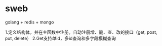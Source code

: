# sweb
golang + redis + mongo

1.定义结构体，并在主函数中注册，自动注册增、删、查、改的接口（get, post, put, delete）
2.Get支持单id，多id查询和多字段模糊查询
